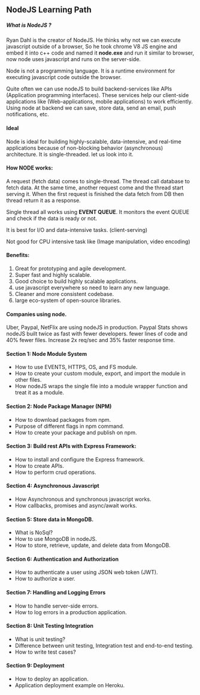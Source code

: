 ## NodeJS Learning Path

##### What is NodeJS ?
Ryan Dahl is the creator of NodeJS. He thinks why not we can execute javascript outside of a browser, So he took chrome V8 JS engine and embed it into c++ code and named it **node.exe** and run it similar to browser, now node uses javascript and runs on the server-side. 

Node is not a programming language. It is a runtime environment for executing javascript code outside the browser. 

Quite often we can use nodeJS to build backend-services like APIs (Application programming interfaces). These services help our client-side applications like (Web-applications, mobile applications) to work efficiently. Using node at backend we can save, store data, send an email, push notifications, etc.

#### Ideal
Node is ideal for building highly-scalable, data-intensive, and real-time applications because of non-blocking behavior (asynchronous) architecture.
It is single-threaded. let us look into it. 

#### How NODE works:
A request (fetch data) comes to single-thread. The thread call database to fetch data. At the same time, another request come and the thread start serving it. When the first request is finished the data fetch from DB then thread return it as a response.

Single thread all works using **EVENT QUEUE**. It monitors the event QUEUE and check if the data is ready or not.

It is best for I/O and data-intensive tasks. (client-serving)

Not good for CPU intensive task like (Image manipulation, video encoding)

#### Benefits:
1) Great for prototyping and agile development.
2) Super fast and highly scalable.
3) Good choice to build highly scalable applications.
4) use javascript everywhere so need to learn any new language. 
5) Cleaner and more consistent codebase.
6) large eco-system of open-source libraries.

#### Companies using node.
Uber, Paypal, NetFlix are using nodeJS in production.
Paypal Stats shows nodeJS built twice as fast with fewer developers.
fewer lines of code and 40% fewer files.
Increase 2x req/sec and 35% faster response time.



#### Section 1: Node Module System
- How to use EVENTS, HTTPS, OS, and FS module.
- How to create your custom module, export, and import the module in other files.
- How nodeJS wraps the single file into a module wrapper function and treat it as a module.

#### Section 2: Node Package Manager (NPM)
- How to download packages from npm.
- Purpose of different flags in npm command.
- How to create your package and publish on npm.

#### Section 3: Build rest APIs with Express Framework:
- How to install and configure the Express framework.
- How to create APIs.
- How to perform crud operations.

#### Section 4: Asynchronous Javascript

- How Asynchronous and synchronous javascript works.
- How callbacks, promises and async/await works.

#### Section 5: Store data in MongoDB.
- What is NoSql?
- How to use MongoDB in nodeJS.
- How to store, retrieve, update, and delete data from MongoDB.

#### Section 6: Authentication and Authorization
- How to authenticate a user using JSON web token (JWT).
- How to authorize a user.

#### Section 7: Handling and Logging Errors
- How to handle server-side errors.
- How to log errors in a production application.

#### Section 8: Unit Testing Integration
- What is unit testing?
- Difference between unit testing, Integration test and end-to-end testing.
- How to write test cases?

#### Section 9: Deployment 
- How to deploy an application.
- Application deployment example on Heroku.
